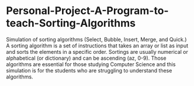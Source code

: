 # Personal-Project-A-Program-to-teach-Sorting-Algorithms

Simulation of sorting algorithms (Select, Bubble, Insert, Merge, and Quick.)
A sorting algorithm is a set of instructions that takes an array or list as input and sorts the elements in a specific order. Sortings are usually numerical or alphabetical (or dictionary) and can be ascending (az, 0-9). Those algorithms are essential for those studying Computer Science and this simulation is for the students who are struggling to understand these algorithms.
